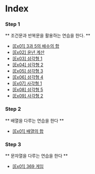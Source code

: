 # Index

### Step 1
** 조건문과 반복문을 활용하는 연습을 한다. **
* [[Ex01] 3과 5의 배수의 합](src/basic/step1/ex01)
* [[Ex02] 윤년 계산](src/basic/step1/ex02)
* [[Ex03] 삼각형 1](src/basic/step1/ex03)
* [[Ex04] 삼각형 2](src/basic/step1/ex04)
* [[Ex05] 삼각형 3](src/basic/step1/ex05)
* [[Ex06] 삼각형 4](src/basic/step1/ex06)
* [[Ex07] 사각형 1](src/basic/step1/ex07)
* [[Ex08] 삼각형 5](src/basic/step1/ex08)
* [[Ex09] 사각형 2](src/basic/step1/ex09)

### Step 2
** 배열을 다루는 연습을 한다 **
* [[Ex01] 배열의 합](src/basic/step2/ex01)

### Step 3
** 문자열을 다루는 연습을 한다 **
* [[Ex01] 369 게임](src/basic/step3/ex01)